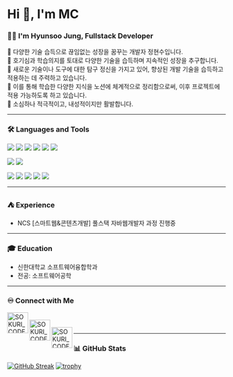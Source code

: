 <h1>Hi 👋, I'm MC</h1>

### 🙋‍♂️ I'm Hyunsoo Jung, Fullstack Developer  
🔅 다양한 기술 습득으로 끊임없는 성장을 꿈꾸는 개발자 정현수입니다.  
🔅 호기심과 학습의지를 토대로 다양한 기술을 습득하며 지속적인 성장을 추구합니다.  
🔅 새로운 기술이나 도구에 대한 탐구 정신을 가지고 있어, 향상된 개발 기술을 습득하고 적용하는 데 주력하고 있습니다.  
🔅 이를 통해 학습한 다양한 지식을 노션에 체계적으로 정리함으로써, 이후 프로젝트에 적용 가능하도록 하고 있습니다.  
🔅 소심하나 적극적이고, 내성적이지만 활발합니다.

---

### 🛠 Languages and Tools
<p>
  <img src="https://img.shields.io/badge/HTML5-E34F26?style=flat-square&logo=html5&logoColor=fff"/>
  <img src="https://img.shields.io/badge/CSS3-1572B6?style=flat-square&logo=css3&logoColor=fff"/> 
  <img src="https://img.shields.io/badge/JavaScript-F7DF1E?style=flat-square&logo=JavaScript&logoColor=fff"/> 
  <img src="https://img.shields.io/badge/jQuery-0769AD?style=flat-square&logo=jQuery&logoColor=fff"/> 
  <img src="https://img.shields.io/badge/React-61DAFB?style=flat-square&logo=React&logoColor=fff"/>
  <img src="https://img.shields.io/badge/Spring-6DB33F?style=flat-square&logo=spring&logoColor=fff"/>
</p>
<p>
  <img src="https://img.shields.io/badge/Oracle-F80000?style=flat-square&logo=Oracle&logoColor=4479A1"/> 
  <img src="https://img.shields.io/badge/JAVA-8F0000?style=flat-square&logo=Java&logoColor=4479A1"/>
</p>
<p>
  <img src="https://img.shields.io/badge/Notion-ffffff?style=flat-square&logo=Notion&logoColor=black"/> 
  <img src="https://img.shields.io/badge/GitHub-gray?style=flat-square&logo=GitHub&logoColor=black"/> 
  <img src="https://img.shields.io/badge/Git-blue?style=flat-square&logo=Git&logoColor=F05032"/> 
  <img src="https://img.shields.io/badge/Visual Studio Code-007ACC?style=flat-square&logo=visualstudiocode&logoColor=white"/> 
  <img src="https://img.shields.io/badge/Eclipse IDE-2C2255?style=flat-square&logo=eclipseide&logoColor=white"/> 
</p>

---

### ⛺ Experience
- NCS [스마트웹&콘텐츠개발] 풀스택 자바웹개발자 과정 진행중

---

### 🎓 Education
- 신한대학교 소프트웨어융합학과  
- 전공: 소프트웨어공학 

---

### ♾️ Connect with Me
[<img align="left" alt="SOKURI_CODE | Blog" width="48px" src="https://img.icons8.com/color/48/000000/blog.png" />][website]  
[<img align="left" alt="SOKURI_CODE | YouTube" width="48px" src="https://img.icons8.com/color/48/000000/youtube-play.png" />][youtube]  
[<img align="left" alt="SOKURI_CODE | Instagram" width="48px" src="https://img.icons8.com/color/48/000000/instagram-new--v2.png" />][instagram]  

[website]: http://febseo.dothome.co.kr  
[youtube]: https://www.youtube.com/channel/UCkVjUFWYOQnJAmFsoR2t0QA  
[instagram]: https://www.instagram.com/your_instagram_id_here  

---

### 📊 GitHub Stats  

[![GitHub Streak](https://streak-stats.demolab.com?user=febseo&theme=tokyonight&hide_border=true)](https://git.io/streak-stats)
[![trophy](https://github-profile-trophy.vercel.app/?username=febseo&theme=tokyonight&margin-w=15)](https://github.com/ryo-ma/github-profile-trophy)


